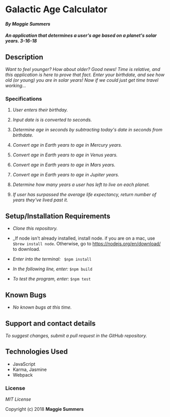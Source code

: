 # Galactic Age Calculator

#### _By Maggie Summers_

#### _An application that determines a user's age based on a planet's solar years. 3-16-18_

## Description

_Want to feel younger? How about older? Good news! Time is relative, and this application is here to prove that fact. Enter your birthdate, and see how old (or young) you are in solar years! Now if we could just get time travel working..._

### Specifications
 1. _User enters their birthday._

 2. _Input date is is converted to seconds._

 3. _Determine age in seconds by subtracting today's date in seconds from birthdate._

 4. _Convert age in Earth years to age in Mercury years._

 5. _Convert age in Earth years to age in Venus years._

 6. _Convert age in Earth years to age in Mars years._

 7. _Convert age in Earth years to age in Jupiter years._

 8. _Determine how many years a user has left to live on each planet._

 9. _If user has surpassed the average life expectancy, return number of years they've lived past it._

## Setup/Installation Requirements

  * _Clone this repository._

  * _If node isn't already installed, install node. if you are on a mac, use ``` $brew install node```. Otherwise, go to https://nodejs.org/en/download/ to download.


  * _Enter into the terminal:_ ``` $npm install```

  * _In the following line, enter:_ ```$npm build```

  * _To test the program, enter:_ ```$npm test```

## Known Bugs

  * _No known bugs at this time._

## Support and contact details

  _To suggest changes, submit a pull request in the GitHub repository._

## Technologies Used

  * JavaScript
  * Karma, Jasmine
  * Webpack

### License

  *MIT License*

Copyright (c) 2018 **Maggie Summers**
